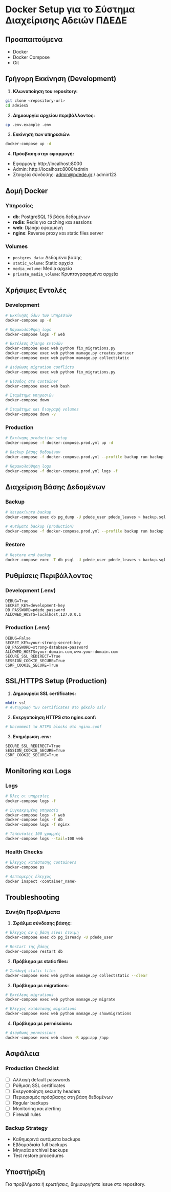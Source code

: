 # Docker Setup για το Σύστημα Διαχείρισης Αδειών ΠΔΕΔΕ

## Προαπαιτούμενα

- Docker
- Docker Compose
- Git

## Γρήγορη Εκκίνηση (Development)

1. **Κλωνοποίηση του repository:**
```bash
git clone <repository-url>
cd adeies5
```

2. **Δημιουργία αρχείου περιβάλλοντος:**
```bash
cp .env.example .env
```

3. **Εκκίνηση των υπηρεσιών:**
```bash
docker-compose up -d
```

4. **Πρόσβαση στην εφαρμογή:**
- Εφαρμογή: http://localhost:8000
- Admin: http://localhost:8000/admin
- Στοιχεία σύνδεσης: admin@pdede.gr / admin123

## Δομή Docker

### Υπηρεσίες

- **db**: PostgreSQL 15 βάση δεδομένων
- **redis**: Redis για caching και sessions
- **web**: Django εφαρμογή
- **nginx**: Reverse proxy και static files server

### Volumes

- `postgres_data`: Δεδομένα βάσης
- `static_volume`: Static αρχεία
- `media_volume`: Media αρχεία
- `private_media_volume`: Κρυπτογραφημένα αρχεία

## Χρήσιμες Εντολές

### Development

```bash
# Εκκίνηση όλων των υπηρεσιών
docker-compose up -d

# Παρακολούθηση logs
docker-compose logs -f web

# Εκτέλεση Django εντολών
docker-compose exec web python fix_migrations.py
docker-compose exec web python manage.py createsuperuser
docker-compose exec web python manage.py collectstatic

# Διόρθωση migration conflicts
docker-compose exec web python fix_migrations.py

# Είσοδος στο container
docker-compose exec web bash

# Σταμάτημα υπηρεσιών
docker-compose down

# Σταμάτημα και διαγραφή volumes
docker-compose down -v
```

### Production

```bash
# Εκκίνηση production setup
docker-compose -f docker-compose.prod.yml up -d

# Backup βάσης δεδομένων
docker-compose -f docker-compose.prod.yml --profile backup run backup

# Παρακολούθηση logs
docker-compose -f docker-compose.prod.yml logs -f
```

## Διαχείριση Βάσης Δεδομένων

### Backup

```bash
# Χειροκίνητο backup
docker-compose exec db pg_dump -U pdede_user pdede_leaves > backup.sql

# Αυτόματο backup (production)
docker-compose -f docker-compose.prod.yml --profile backup run backup
```

### Restore

```bash
# Restore από backup
docker-compose exec -T db psql -U pdede_user pdede_leaves < backup.sql
```

## Ρυθμίσεις Περιβάλλοντος

### Development (.env)

```env
DEBUG=True
SECRET_KEY=development-key
DB_PASSWORD=pdede_password
ALLOWED_HOSTS=localhost,127.0.0.1
```

### Production (.env)

```env
DEBUG=False
SECRET_KEY=your-strong-secret-key
DB_PASSWORD=strong-database-password
ALLOWED_HOSTS=your-domain.com,www.your-domain.com
SECURE_SSL_REDIRECT=True
SESSION_COOKIE_SECURE=True
CSRF_COOKIE_SECURE=True
```

## SSL/HTTPS Setup (Production)

1. **Δημιουργία SSL certificates:**
```bash
mkdir ssl
# Αντιγραφή των certificates στο φάκελο ssl/
```

2. **Ενεργοποίηση HTTPS στο nginx.conf:**
```bash
# Uncomment τα HTTPS blocks στο nginx.conf
```

3. **Ενημέρωση .env:**
```env
SECURE_SSL_REDIRECT=True
SESSION_COOKIE_SECURE=True
CSRF_COOKIE_SECURE=True
```

## Monitoring και Logs

### Logs

```bash
# Όλες οι υπηρεσίες
docker-compose logs -f

# Συγκεκριμένη υπηρεσία
docker-compose logs -f web
docker-compose logs -f db
docker-compose logs -f nginx

# Τελευταίες 100 γραμμές
docker-compose logs --tail=100 web
```

### Health Checks

```bash
# Έλεγχος κατάστασης containers
docker-compose ps

# Λεπτομερής έλεγχος
docker inspect <container_name>
```

## Troubleshooting

### Συνήθη Προβλήματα

1. **Σφάλμα σύνδεσης βάσης:**
```bash
# Έλεγχος αν η βάση είναι έτοιμη
docker-compose exec db pg_isready -U pdede_user

# Restart της βάσης
docker-compose restart db
```

2. **Πρόβλημα με static files:**
```bash
# Συλλογή static files
docker-compose exec web python manage.py collectstatic --clear
```

3. **Πρόβλημα με migrations:**
```bash
# Εκτέλεση migrations
docker-compose exec web python manage.py migrate

# Έλεγχος κατάστασης migrations
docker-compose exec web python manage.py showmigrations
```

4. **Πρόβλημα με permissions:**
```bash
# Διόρθωση permissions
docker-compose exec web chown -R app:app /app
```

## Ασφάλεια

### Production Checklist

- [ ] Αλλαγή default passwords
- [ ] Ρύθμιση SSL certificates
- [ ] Ενεργοποίηση security headers
- [ ] Περιορισμός πρόσβασης στη βάση δεδομένων
- [ ] Regular backups
- [ ] Monitoring και alerting
- [ ] Firewall rules

### Backup Strategy

- Καθημερινά αυτόματα backups
- Εβδομαδιαία full backups
- Μηνιαία archival backups
- Test restore procedures

## Υποστήριξη

Για προβλήματα ή ερωτήσεις, δημιουργήστε issue στο repository.